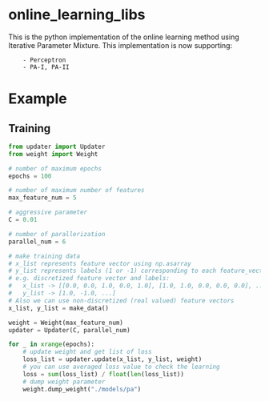# online_learning_libs
This is the python implementation of the online learning method using Iterative Parameter Mixture.
This implementation is now supporting:
```
    - Perceptron
    - PA-I, PA-II
```

# Example
## Training
```python
from updater import Updater
from weight import Weight

# number of maximum epochs
epochs = 100

# number of maximum number of features
max_feature_num = 5

# aggressive parameter
C = 0.01

# number of parallerization
parallel_num = 6

# make training data
# x_list represents feature vector using np.asarray
# y_list represents labels (1 or -1) corresponding to each feature_vector
# e.g. discretized feature vector and labels:
# 	x_list -> [[0.0, 0.0, 1.0, 0.0, 1.0], [1.0, 1.0, 0.0, 0.0, 0.0], ...]
# 	y_list -> [1.0, -1.0, ...]
# Also we can use non-discretized (real valued) feature vectors
x_list, y_list = make_data()

weight = Weight(max_feature_num)
updater = Updater(C, parallel_num)

for _ in xrange(epochs):
	# update weight and get list of loss
	loss_list = updater.update(x_list, y_list, weight)
	# you can use averaged loss value to check the learning
	loss = sum(loss_list) / float(len(loss_list))
	# dump weight parameter
	weight.dump_weight("./models/pa")
```
